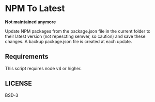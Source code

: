 # NPM To Latest

**Not maintained anymore**

Update NPM packages from the package.json file in the current folder to their latest version (not repescting semver, so caution) and save these changes. A backup package.json file is created at each update.

## Requirements

This script requires node v4 or higher.

## LICENSE

BSD-3
